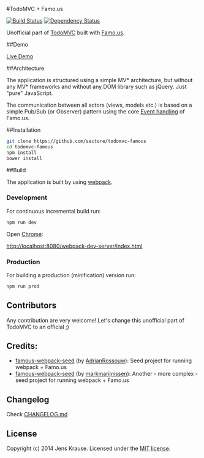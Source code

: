 #TodoMVC + Famo.us

[![Build Status][travis-image]][travis-url] [![Dependency Status][daviddm-url]][daviddm-image]

Unofficial part of <a href="http://todomvc.com">TodoMVC</a> built with <a href="http://famo.us">Famo.us</a>.


##Demo

[Live Demo](http://websector.de/demo/todomvc-famous/)


##Architecture
 
The application is structured using a simple MV* architecture, but without any MV* frameworks and without any DOM library 
such as jQuery. Just "pure" JavaScript.

The communication between all actors (views, models etc.) is based on a simple Pub/Sub (or Observer) pattern using 
the core [Event handling](https://www.famo.us/guides/events) of Famo.us.


##Installation

```bash
git clone https://github.com/sectore/todomvc-famous
cd todomvc-famous
npm install
bower install
```

##Build

The application is built by using [webpack](http://webpack.github.io/).


### Development

For continuous incremental build run:
 
```bash
npm run dev
```

Open [Chrome](https://www.google.com/chrome/browser/):

[http://localhost:8080/webpack-dev-server/index.html](http://localhost:8080/webpack-dev-server/index.html)



### Production

For building a production (minification) version run:

```bash
npm run prod
```


## Contributors

Any contribution are very welcome! Let's change this unofficial part of TodoMVC to an official ;)


## Credits:

- [famous-webpack-seed](https://github.com/AdrianRossouw/famous-webpack-seed) (by [AdrianRossouw](https://github.com/AdrianRossouw/)): Seed project for running webpack + Famo.us 
- [famous-webpack-seed](https://github.com/markmarijnissen/famous-webpack-seed) (by [markmarijnissen](https://github.com/markmarijnissen)): Another - more complex - seed project for running webpack + Famo.us


## Changelog

Check [CHANGELOG.md](./CHANGELOG.md)


## License

Copyright (c) 2014 Jens Krause. Licensed under the [MIT license](./LICENSE.md).

[travis-url]: https://travis-ci.org/sectore/todomvc-famous
[travis-image]: https://travis-ci.org/sectore/todomvc-famous.svg?branch=master
[daviddm-url]: https://david-dm.org/sectore/todomvc-famous.svg?theme=shields.io
[daviddm-image]: https://david-dm.org/sectore/todomvc-famous
